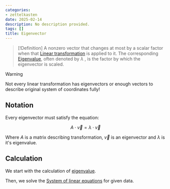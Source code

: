 ```yaml
---
categories:
- zettelkasten
date: 2025-02-14
description: No description provided.
tags: []
title: Eigenvector
---
```


> [!Definition]
A nonzero vector that changes at most by a scalar factor when that [Linear transformation](Linear%20transformation.md) is applied to it. The corresponding [Eigenvalue](Eigenvalue.md), often denoted by $\lambda$ , is the factor by which the eigenvector is scaled.

> [!Warning]
Not every linear transformation has eigenvectors or enough vectors to describe original system of coordinates fully!

## Notation

Every eigenvector must satisfy the equation:

$$A\cdot \vec{v} = \lambda \cdot \vec{v}$$

Where $A$ is a matrix describing transformation, $\vec{v}$ is an eigenvector and $\lambda$ is it's eigenvalue.

## Calculation

We start with the calculation of [eigenvalue](Eigenvalue.md#Calculation).

Then, we solve the [System of linear equations](System%20of%20linear%20equations.md) for given data.
